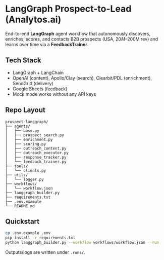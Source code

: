 # LangGraph Prospect-to-Lead (Analytos.ai)

End-to-end **LangGraph** agent workflow that autonomously discovers, enriches, scores, and contacts B2B prospects (USA, $20M–$200M rev) and learns over time via a **FeedbackTrainer**.

## Tech Stack
- LangGraph + LangChain
- OpenAI (content), Apollo/Clay (search), Clearbit/PDL (enrichment), SendGrid (delivery)
- Google Sheets (feedback)
- Mock mode works without any API keys

## Repo Layout
```
prospect-langgraph/
├── agents/
│   ├── base.py
│   ├── prospect_search.py
│   ├── enrichment.py
│   ├── scoring.py
│   ├── outreach_content.py
│   ├── outreach_executor.py
│   ├── response_tracker.py
│   └── feedback_trainer.py
├── tools/
│   └── clients.py
├── utils/
│   └── logger.py
├── workflows/
│   └── workflow.json
├── langgraph_builder.py
├── requirements.txt
├── .env.example
└── README.md
```

## Quickstart
```bash
cp .env.example .env
pip install -r requirements.txt
python langgraph_builder.py --workflow workflows/workflow.json --run
```

Outputs/logs are written under `.runs/`.
